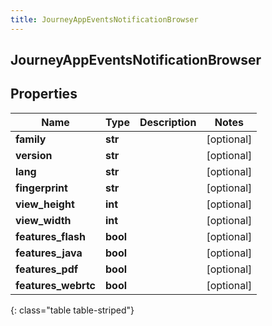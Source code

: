 ```yaml
---
title: JourneyAppEventsNotificationBrowser
---
```

## JourneyAppEventsNotificationBrowser

## Properties

|Name | Type | Description | Notes|
|------------ | ------------- | ------------- | -------------|
| **family** | **str** |  | [optional] |
| **version** | **str** |  | [optional] |
| **lang** | **str** |  | [optional] |
| **fingerprint** | **str** |  | [optional] |
| **view_height** | **int** |  | [optional] |
| **view_width** | **int** |  | [optional] |
| **features_flash** | **bool** |  | [optional] |
| **features_java** | **bool** |  | [optional] |
| **features_pdf** | **bool** |  | [optional] |
| **features_webrtc** | **bool** |  | [optional] |
{: class="table table-striped"}


